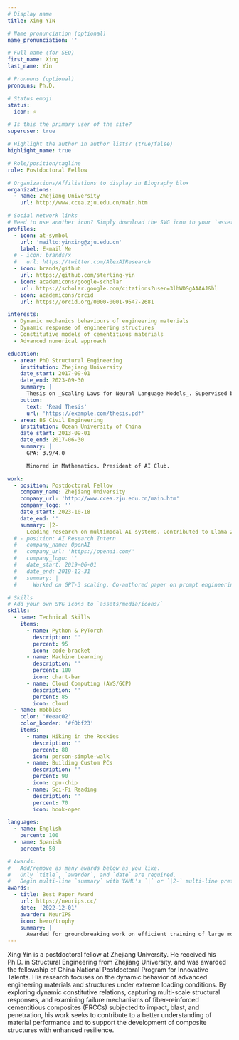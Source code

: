 ```yaml
---
# Display name
title: Xing YIN

# Name pronunciation (optional)
name_pronunciation: ''

# Full name (for SEO)
first_name: Xing
last_name: Yin

# Pronouns (optional)
pronouns: Ph.D.

# Status emoji
status:
  icon: ⭐

# Is this the primary user of the site?
superuser: true

# Highlight the author in author lists? (true/false)
highlight_name: true

# Role/position/tagline
role: Postdoctoral Fellow

# Organizations/Affiliations to display in Biography blox
organizations:
  - name: Zhejiang University
    url: http://www.ccea.zju.edu.cn/main.htm

# Social network links
# Need to use another icon? Simply download the SVG icon to your `assets/media/icons/` folder.
profiles:
  - icon: at-symbol
    url: 'mailto:yinxing@zju.edu.cn'
    label: E-mail Me
  # - icon: brands/x
  #   url: https://twitter.com/AlexAIResearch
  - icon: brands/github
    url: https://github.com/sterling-yin
  - icon: academicons/google-scholar
    url: https://scholar.google.com/citations?user=3lhWDSgAAAAJ&hl
  - icon: academicons/orcid
    url: https://orcid.org/0000-0001-9547-2681

interests:
  - Dynamic mechanics behaviours of engineering materials
  - Dynamic response of engineering structures
  - Constitutive models of cementitious materials
  - Advanced numerical approach

education:
  - area: PhD Structural Engineering
    institution: Zhejiang University
    date_start: 2017-09-01
    date_end: 2023-09-30
    summary: |
      Thesis on _Scaling Laws for Neural Language Models_. Supervised by Prof. Andrew Ng. Published 5 papers in NeurIPS and ICML, with 2 best paper awards.
    button:
      text: 'Read Thesis'
      url: 'https://example.com/thesis.pdf'
  - area: BS Civil Engineering
    institution: Ocean University of China
    date_start: 2013-09-01
    date_end: 2017-06-30
    summary: |
      GPA: 3.9/4.0

      Minored in Mathematics. President of AI Club.

work:
  - position: Postdoctoral Fellow
    company_name: Zhejiang University
    company_url: 'http://www.ccea.zju.edu.cn/main.htm'
    company_logo: ''
    date_start: 2023-10-18
    date_end: ''
    summary: |2-
      Leading research on multimodal AI systems. Contributed to Llama 2 and other open-source models. 50+ citations in 3 years.
  # - position: AI Research Intern
  #   company_name: OpenAI
  #   company_url: 'https://openai.com/'
  #   company_logo: ''
  #   date_start: 2019-06-01
  #   date_end: 2019-12-31
  #   summary: |
  #     Worked on GPT-3 scaling. Co-authored paper on prompt engineering.

# Skills
# Add your own SVG icons to `assets/media/icons/`
skills:
  - name: Technical Skills
    items:
      - name: Python & PyTorch
        description: ''
        percent: 95
        icon: code-bracket
      - name: Machine Learning
        description: ''
        percent: 100
        icon: chart-bar
      - name: Cloud Computing (AWS/GCP)
        description: ''
        percent: 85
        icon: cloud
  - name: Hobbies
    color: '#eeac02'
    color_border: '#f0bf23'
    items:
      - name: Hiking in the Rockies
        description: ''
        percent: 80
        icon: person-simple-walk
      - name: Building Custom PCs
        description: ''
        percent: 90
        icon: cpu-chip
      - name: Sci-Fi Reading
        description: ''
        percent: 70
        icon: book-open

languages:
  - name: English
    percent: 100
  - name: Spanish
    percent: 50

# Awards.
#   Add/remove as many awards below as you like.
#   Only `title`, `awarder`, and `date` are required.
#   Begin multi-line `summary` with YAML's `|` or `|2-` multi-line prefix and indent 2 spaces below.
awards:
  - title: Best Paper Award
    url: https://neurips.cc/
    date: '2022-12-01'
    awarder: NeurIPS
    icon: hero/trophy
    summary: |
      Awarded for groundbreaking work on efficient training of large models.
---
```


Xing Yin is a postdoctoral fellow at Zhejiang University. He received his Ph.D. in Structural Engineering from Zhejiang University, and was awarded the fellowship of China National Postdoctoral Program for Innovative Talents. His research focuses on the dynamic behavior of advanced engineering materials and structures under extreme loading conditions. By exploring dynamic constitutive relations, capturing multi-scale structural responses, and examining failure mechanisms of fiber-reinforced cementitious composites (FRCCs) subjected to impact, blast, and penetration, his work seeks to contribute to a better understanding of material performance and to support the development of composite structures with enhanced resilience.